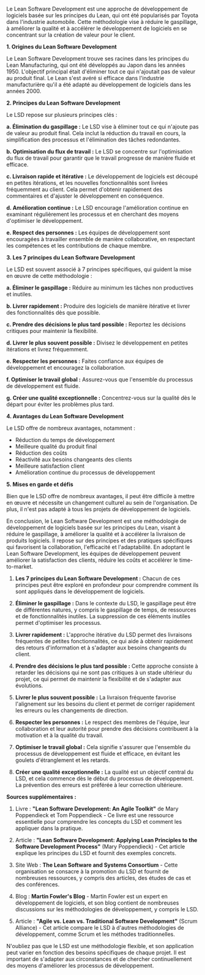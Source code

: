 
Le Lean Software Development est une approche de développement de logiciels basée sur les principes du Lean, qui ont été popularisés par Toyota dans l'industrie automobile. Cette méthodologie vise à réduire le gaspillage, à améliorer la qualité et à accélérer le développement de logiciels en se concentrant sur la création de valeur pour le client.

**1. Origines du Lean Software Development**

Le Lean Software Development trouve ses racines dans les principes du Lean Manufacturing, qui ont été développés au Japon dans les années 1950. L'objectif principal était d'éliminer tout ce qui n'ajoutait pas de valeur au produit final. Le Lean s'est avéré si efficace dans l'industrie manufacturière qu'il a été adapté au développement de logiciels dans les années 2000.

**2. Principes du Lean Software Development**

Le LSD repose sur plusieurs principes clés :

**a. Élimination du gaspillage :** Le LSD vise à éliminer tout ce qui n'ajoute pas de valeur au produit final. Cela inclut la réduction du travail en cours, la simplification des processus et l'élimination des tâches redondantes.

**b. Optimisation du flux de travail :** Le LSD se concentre sur l'optimisation du flux de travail pour garantir que le travail progresse de manière fluide et efficace.

**c. Livraison rapide et itérative :** Le développement de logiciels est découpé en petites itérations, et les nouvelles fonctionnalités sont livrées fréquemment au client. Cela permet d'obtenir rapidement des commentaires et d'ajuster le développement en conséquence.

**d. Amélioration continue :** Le LSD encourage l'amélioration continue en examinant régulièrement les processus et en cherchant des moyens d'optimiser le développement.

**e. Respect des personnes :** Les équipes de développement sont encouragées à travailler ensemble de manière collaborative, en respectant les compétences et les contributions de chaque membre.

**3. Les 7 principes du Lean Software Development**

Le LSD est souvent associé à 7 principes spécifiques, qui guident la mise en œuvre de cette méthodologie :

**a. Éliminer le gaspillage :** Réduire au minimum les tâches non productives et inutiles.

**b. Livrer rapidement :** Produire des logiciels de manière itérative et livrer des fonctionnalités dès que possible.

**c. Prendre des décisions le plus tard possible :** Reportez les décisions critiques pour maintenir la flexibilité.

**d. Livrer le plus souvent possible :** Divisez le développement en petites itérations et livrez fréquemment.

**e. Respecter les personnes :** Faites confiance aux équipes de développement et encouragez la collaboration.

**f. Optimiser le travail global :** Assurez-vous que l'ensemble du processus de développement est fluide.

**g. Créer une qualité exceptionnelle :** Concentrez-vous sur la qualité dès le départ pour éviter les problèmes plus tard.

**4. Avantages du Lean Software Development**

Le LSD offre de nombreux avantages, notamment :

- Réduction du temps de développement
- Meilleure qualité du produit final
- Réduction des coûts
- Réactivité aux besoins changeants des clients
- Meilleure satisfaction client
- Amélioration continue du processus de développement

**5. Mises en garde et défis**

Bien que le LSD offre de nombreux avantages, il peut être difficile à mettre en œuvre et nécessite un changement culturel au sein de l'organisation. De plus, il n'est pas adapté à tous les projets de développement de logiciels.

En conclusion, le Lean Software Development est une méthodologie de développement de logiciels basée sur les principes du Lean, visant à réduire le gaspillage, à améliorer la qualité et à accélérer la livraison de produits logiciels. Il repose sur des principes et des pratiques spécifiques qui favorisent la collaboration, l'efficacité et l'adaptabilité. En adoptant le Lean Software Development, les équipes de développement peuvent améliorer la satisfaction des clients, réduire les coûts et accélérer le time-to-market.


1. **Les 7 principes du Lean Software Development :** Chacun de ces principes peut être exploré en profondeur pour comprendre comment ils sont appliqués dans le développement de logiciels.
    
2. **Éliminer le gaspillage :** Dans le contexte du LSD, le gaspillage peut être de différentes natures, y compris le gaspillage de temps, de ressources et de fonctionnalités inutiles. La suppression de ces éléments inutiles permet d'optimiser les processus.
    
3. **Livrer rapidement :** L'approche itérative du LSD permet des livraisons fréquentes de petites fonctionnalités, ce qui aide à obtenir rapidement des retours d'information et à s'adapter aux besoins changeants du client.
    
4. **Prendre des décisions le plus tard possible :** Cette approche consiste à retarder les décisions qui ne sont pas critiques à un stade ultérieur du projet, ce qui permet de maintenir la flexibilité et de s'adapter aux évolutions.
    
5. **Livrer le plus souvent possible :** La livraison fréquente favorise l'alignement sur les besoins du client et permet de corriger rapidement les erreurs ou les changements de direction.
    
6. **Respecter les personnes :** Le respect des membres de l'équipe, leur collaboration et leur autorité pour prendre des décisions contribuent à la motivation et à la qualité du travail.
    
7. **Optimiser le travail global :** Cela signifie s'assurer que l'ensemble du processus de développement est fluide et efficace, en évitant les goulets d'étranglement et les retards.
    
8. **Créer une qualité exceptionnelle :** La qualité est un objectif central du LSD, et cela commence dès le début du processus de développement. La prévention des erreurs est préférée à leur correction ultérieure.
    

**Sources supplémentaires :**

1. Livre : **"Lean Software Development: An Agile Toolkit"** de Mary Poppendieck et Tom Poppendieck - Ce livre est une ressource essentielle pour comprendre les concepts du LSD et comment les appliquer dans la pratique.
    
2. Article : **"Lean Software Development: Applying Lean Principles to the Software Development Process"** (Mary Poppendieck) - Cet article explique les principes du LSD et fournit des exemples concrets.
    
3. Site Web : **The Lean Software and Systems Consortium** - Cette organisation se consacre à la promotion du LSD et fournit de nombreuses ressources, y compris des articles, des études de cas et des conférences.
    
4. Blog : **Martin Fowler's Blog** - Martin Fowler est un expert en développement de logiciels, et son blog contient de nombreuses discussions sur les méthodologies de développement, y compris le LSD.
    
5. Article : **"Agile vs. Lean vs. Traditional Software Development"** (Scrum Alliance) - Cet article compare le LSD à d'autres méthodologies de développement, comme Scrum et les méthodes traditionnelles.
    

N'oubliez pas que le LSD est une méthodologie flexible, et son application peut varier en fonction des besoins spécifiques de chaque projet. Il est important de s'adapter aux circonstances et de chercher continuellement des moyens d'améliorer les processus de développement.